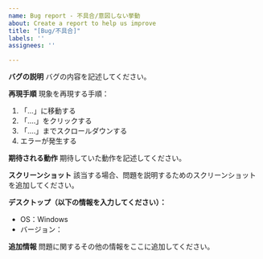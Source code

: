 ```yaml
---
name: Bug report - 不具合/意図しない挙動
about: Create a report to help us improve
title: "[Bug/不具合]"
labels: ''
assignees: ''

---
```


**バグの説明**
バグの内容を記述してください。

**再現手順**
現象を再現する手順：
1. 「...」に移動する
2. 「....」をクリックする
3. 「....」までスクロールダウンする
4. エラーが発生する

**期待される動作**
期待していた動作を記述してください。

**スクリーンショット**
該当する場合、問題を説明するためのスクリーンショットを追加してください。

**デスクトップ（以下の情報を入力してください）：**
 - OS：Windows
 - バージョン：

**追加情報**
問題に関するその他の情報をここに追加してください。
